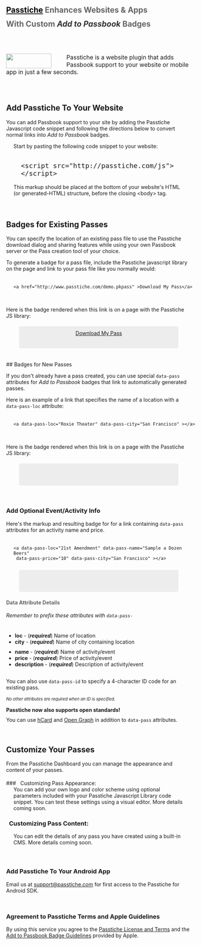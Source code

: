 <!--<iframe src="http://ghbtns.com/github-btn.html?user=passtiche&amp;repo=passtiche-client&amp;type=watch&amp;count=true" allowtransparency="true" frameborder="0" scrolling="0" width="110px" height="20px"></iframe>-->

<div style="display:none;">
# Passtiche Overview
</div>

<h2 style="line-height:38px;color:#666;"><a style="color:black;" href="http://www.passtiche.com">Passtiche</a> Enhances Websites &amp; Apps <br/>With Custom <i style="color:#333;">Add to Passbook</i> Badges</h2>
<br/>
<div style="height:10px;"></div>

<p style="
    font-size: 16px;
"><img src="/badge" style="
    height: 40px;
    width: 123px;
    float: left;
    margin-right: 41px;
"> <a>Passtiche</a> is a website plugin that adds Passbook support to your website or mobile app in just a few seconds.</p>



<div style="height:30px;"></div>


## Add Passtiche To Your Website

You can add Passbook support to your site by adding the Passtiche Javascript code snippet and following the directions below to convert normal links into <i>Add to Passbook</i> badges.

<div style="margin: 0 20px 20px;">
Start by pasting the following code snippet to your website:

<div style="width: 100%;
height: 60px;
margin: 20px 20px 0;">
<pre style="float:left;"><code style="font-size:1.3em;">&lt;script src="<span class="atv">http://passtiche.com/js</span>"&gt;&lt;/script&gt;</code></pre>
</div>

This markup should be placed at the bottom of your website's HTML (or generated-HTML) structure, before the closing &lt;body&gt; tag.

</div>
<div style="height:15px;"></div>


## Badges for Existing Passes

You can specify the location of an existing pass file to use the Passtiche download dialog and sharing features while using your own Passbook server or the Pass creation tool of your choice.

To generate a badge for a pass file, include the Passtiche javascript library on the page and link to your pass file like you normally would:


<div style="width: 100%;
height: 60px;
margin: 20px 20px 0;">
<pre style="float:left;"><code>&lt;a <span class="kwd">href</span>="<span class="atv">http://www.passtiche.com/demo.pkpass</span>" &gt;Download My Pass&lt;/a&gt;</code></pre>
</div>

Here is the badge rendered when this link is on a page with the Passtiche JS library:
<div style="margin:15px;text-align:center;max-width:500px;">
<div  style="height:40px; margin:20px;padding:10px;background:rgba(200,200,200,.3);border-radius:5px;"> <a href="http://www.passtiche.com/demo.pkpass">Download My Pass</a> </div>
</div>

<div style="height:15px;"></div>
## Badges for New Passes

If you don't already have a pass created, you can use special <code>data-pass</code> attributes for <i>Add to Passbook</i> badges that link to automatically generated passes.  

Here is an example of a link that specifies the name of a location with a <code>data-pass-loc</code> attribute:

<div style="width: 100%;
height: 60px;
margin: 20px 20px 0;">
<pre style="float:left;"><code>&lt;a <span class="atv">data-pass-loc</span>="<span class="kwd">Roxie Theater</span>" <span class="atv">data-pass-city</span>="<span class="kwd">San Francisco</span>" &gt;&lt;/a&gt;</code></pre>
</div>

Here is the badge rendered when this link is on a page with the Passtiche JS library:
<div style="margin:15px;text-align:center;max-width:500px;">
<div  style="height:40px; margin:20px;padding:10px;background:rgba(200,200,200,.3);border-radius:5px;"> <a data-pass-loc="Roxie Theater" data-pass-city="San Francisco"></a> </div>
</div>

<div style="height:15px;"></div>


<h3>Add Optional Event/Activity Info</h3>

Here's the markup and resulting badge for for a link containing <code>data-pass</code> attributes for an activity name and price.

<div style="width: 100%;
height: 60px;
margin: 20px 20px 0;">
<pre style="float:left;"><code>&lt;a <span class="atv">data-pass-loc</span>="<span class="kwd">21st Amendment</span>" <span class="atv">data-pass-name</span>="<span class="kwd">Sample a Dozen Beers</span>"<br/> <span class="atv">data-pass-price</span>=<span class="kwd">"10</span>" <span class="atv">data-pass-city</span>="<span class="kwd">San Francisco</span>" &gt;&lt;/a&gt;</code></pre>
</div>
<div style="margin:15px;text-align:center;max-width:500px;">
<div  style="height:40px; margin:20px;padding:10px;background:rgba(200,200,200,.3);border-radius:5px;"> <a data-pass-loc="Local Pub" data-pass-city="San Francisco" data-pass-name="Sample a Dozen Beers" data-pass-price="10" ></a> </div>
</div>

<h4 style="color:#666;">Data Attribute Details</h4>

<i>Remember to prefix these attributes with <code>data-pass-</code></i>

<div style="height:10px;"></div>

<ul>
	<li><b>loc</b> - (<b><i>required</i></b>) Name of location</li>
	<li><b>city</b> - (<b><i>required</i></b>) Name of city containing location</li>
	<div style="height:10px;"></div>
	<li><b>name</b> - (<b><i>required</i></b>) Name of activity/event</li>
	<li><b>price</b> - (<b><i>required</i></b>) Price of activity/event</li>
	<li><b>description</b> - (<b><i>required</i></b>) Description of activity/event</li>
</ul>

<div style="height:1px;"></div>

You can also use <code>data-pass-id</code> to specify a 4-character ID code for an existing pass. <div style="height:2px;"></div><i style="font-size:.8em;">No other attributes are required when an ID is specified.</i>



<div class="alert">
	<b>Passtiche now also supports open standards!</b> <div style="height:10px;"></div> You can use <a href="http://microformats.org/wiki/hcard">hCard</a> and <a href="http://ogp.me/">Open Graph</a> in addition to <code>data-pass</code> attributes.
</div>


<div style="height:30px;"></div>



## Customize Your Passes

From the <a>Passtiche Dashboard</a> you can manage the appearance and content of your passes. 
<div style="height:5px;"></div>
### &nbsp; Customizing Pass Appearance:

<div style="margin: 0 20px 20px;">
You can add your own logo and color scheme using optional parameters included with your Passtiche Javascript Library code snippet. You can test these settings using a visual editor. More details coming soon. 
</div>

### &nbsp; Customizing Pass Content:

<div style="margin: 0 20px 20px;">
You can edit the details of any pass you have created using a built-in CMS. More details coming soon. 
</div>

<br/>
<div style="display:none;">
### Support

Please contact [Passtiche][email]  <!-- Discussion Group, etc. -->

</div>



### Add Passtiche To Your Android App 

Email us at <a href="mailto:support@passtiche.com">support@passtiche.com</a> for first access to the Passtiche for Android SDK.

<div style="height:15px;"></div>



### Agreement to Passtiche Terms and Apple Guidelines

By using this service you agree to the [Passtiche License and Terms][license] and the <a href="https://developer.apple.com/passbook/AddToPassbookBadgeGuidelines.pdf">Add to Passbook Badge Guidelines</a> provided by Apple. 




[travis]: http://travis-ci.org/tomchristie/django-rest-framework?branch=master
[travis-build-image]: https://secure.travis-ci.org/tomchristie/django-rest-framework.png?branch=restframework2
[urlobject]: https://github.com/zacharyvoase/urlobject
[markdown]: http://pypi.python.org/pypi/Markdown/
[yaml]: http://pypi.python.org/pypi/PyYAML
[0.4]: https://github.com/tomchristie/django-rest-framework/tree/0.4.X
[image]: /static/images/boarding.png
[sandbox]: http://restframework.herokuapp.com/

[quickstart]: tutorial/quickstart.md

[license]: docs/topics/license.md
[find_pass]: api_methods/find_pass.md
[update_pass]: api_methods/update_pass.md
[find_location]: api_methods/find_location.md
[update_location]: api_methods/update_location.md
[find_list]: api_methods/find_list.md
[update_list]: api_methods/update_list.md

[button]: topics/button.md

[request]: api-guide/requests.md
[response]: api-guide/responses.md
[views]: api-guide/views.md
[generic-views]: api-guide/generic-views.md
[parsers]: api-guide/parsers.md
[renderers]: api-guide/renderers.md
[serializers]: api-guide/serializers.md
[fields]: api-guide/fields.md
[authentication]: api-guide/authentication.md
[permissions]: api-guide/permissions.md
[throttling]: api-guide/throttling.md
[pagination]: api-guide/pagination.md
[contentnegotiation]: api-guide/content-negotiation.md
[formatsuffixes]: api-guide/format-suffixes.md
[reverse]: api-guide/reverse.md
[exceptions]: api-guide/exceptions.md
[status]: api-guide/status-codes.md
[settings]: api-guide/settings.md

[csrf]: topics/csrf.md
[browser-enhancements]: topics/button.md
[browsableapi]: topics/browsable-api.md
[rest-hypermedia-hateoas]: topics/rest-hypermedia-hateoas.md
[contributing]: topics/contributing.md
[rest-framework-2-announcement]: topics/rest-framework-2-announcement.md
[release-notes]: topics/release-notes.md
[credits]: topics/credits.md

[group]: https://groups.google.com/forum/?fromgroups#!forum/django-rest-framework
[DabApps]: http://dabapps.com
[email]: mailto:james@passtiche.com
